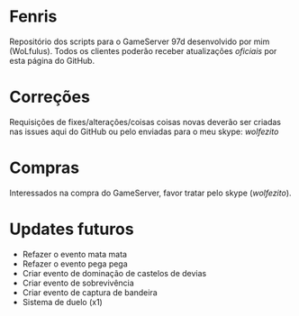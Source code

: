 Fenris
==============

Repositório dos scripts para o GameServer 97d desenvolvido por mim (WoLfulus).
Todos os clientes  poderão receber atualizações *oficiais* por esta página do GitHub.

Correções
==============

Requisições de fixes/alterações/coisas coisas novas deverão ser criadas nas issues aqui do GitHub ou pelo enviadas para o meu skype: *wolfezito*

Compras
==============

Interessados na compra do GameServer, favor tratar pelo skype (*wolfezito*).

Updates futuros
==============

- Refazer o evento mata mata
- Refazer o evento pega pega
- Criar evento de dominação de castelos de devias
- Criar evento de sobrevivência
- Criar evento de captura de bandeira
- Sistema de duelo (x1)
